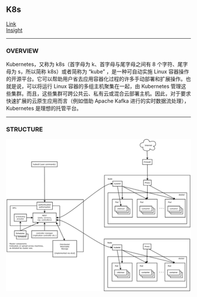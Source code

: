 ## K8s
[Link](https://kubernetes.io/docs/home/)  
[Insight](https://zhuanlan.zhihu.com/p/53260098)  

---
### OVERVIEW  
Kubernetes，又称为 k8s（首字母为 k、首字母与尾字母之间有 8 个字符、尾字母为 s，所以简称 k8s）或者简称为 “kube” ，是一种可自动实施 Linux 容器操作的开源平台。它可以帮助用户省去应用容器化过程的许多手动部署和扩展操作。也就是说，可以将运行 Linux 容器的多组主机聚集在一起，由 Kubernetes 管理这些集群。而且，这些集群可跨公共云、私有云或混合云部署主机。因此，对于要求快速扩展的云原生应用而言（例如借助 Apache Kafka 进行的实时数据流处理），Kubernetes 是理想的托管平台。

---
### STRUCTURE  
![](src/Structure_0.jpeg)
